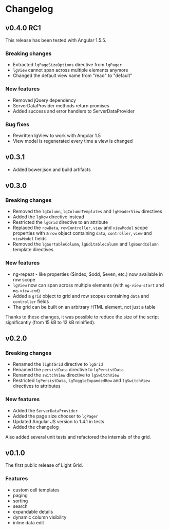 # Changelog

## v0.4.0 RC1
This release has been tested with Angular 1.5.5.

### Breaking changes
* Extracted `lgPageSizeOptions` directive from `lgPager`
* `lgView` cannot span across multiple elements anymore
* Changed the default view name from "read" to "default"

### New features
* Removed jQuery dependency
* ServerDataProvider methods return promises
* Added success and error handlers to ServerDataProvider

### Bug fixes
* Rewritten lgView to work with Angular 1.5
* View model is regenerated every time a view is changed

## v0.3.1

* Added bower.json and build artifacts

## v0.3.0

### Breaking changes
* Removed the `lgColumn`, `lgColumnTemplates` and `lgHeaderView` directives
* Added the `lgRow` directive instead
* Restricted the `lgGrid` directive to an attribute
* Replaced the `rowData`, `rowController`, `view` and `viewModel` scope properties with a `row` object containing
  `data`, `controller`, `view` and `viewModel` fields
* Removed the `lgSortableColumn`, `lgEditableColumn` and `lgBoundColumn` template directives

### New features
* ng-repeat - like properties ($index, $odd, $even, etc.) now available in row scope
* `lgView` now can span across multiple elements (with `ng-view-start` and `ng-view-end`)
* Added a `grid` object to grid and row scopes containing `data` and `controller` fields
* The grid can be built on an arbitrary HTML element, not just a table

Thanks to these changes, it was possible to reduce the size of the script significantly (from 15 kB to 12 kB minified).

## v0.2.0

### Breaking changes
* Renamed the `lightGrid` directive to `lgGrid`
* Renamed the `persistData` directive to `lgPersistData`
* Renamed the `switchView` directive to `lgSwitchView`
* Restricted `lgPersistData`, `lgToggleExpandedRow` and `lgSwitchView` directives to attributes

### New features
* Added the `ServerDataProvider`
* Added the page size chooser to `lgPager`
* Updated Angular JS version to 1.4.1 in tests
* Added the changelog

Also added several unit tests and refactored the internals of the grid.

## v0.1.0
The first public release of Light Grid.

### Features
* custom cell templates
* paging
* sorting
* search
* expandable details
* dynamic column visibility
* inline data edit
